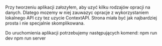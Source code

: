 Przy tworzeniu aplikacji załozyłem, aby uzyć kilku rodzajów opracji na danych. Dlatego mozemy w niej zauwazyc opracje z wykorzystaniem lokalnego API czy tez uzycie ContextAPI.
Strona miała być jak najbardziej prosta i nie specjalnie skomplikowana.

Do uruchomienia aplikacji potrzebujemy następujących komend:
npm run dev
npm run server
